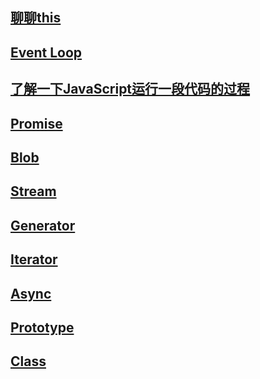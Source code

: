 ## [聊聊this](/js/this.md)

## [Event Loop](/js/eventLoop)

## [了解一下JavaScript运行一段代码的过程](/js/running-process)

## [Promise](/js/Promise)

## [Blob](/js/Blob)

## [Stream](/js/Stream)

## [Generator](/js/Generator)

## [Iterator](/js/Iterator)

## [Async](/js/Async)

## [Prototype](/js/Prototype)

## [Class](/js/Class)


